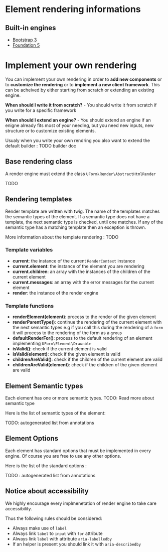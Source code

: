 Element rendering informations
==============================

Built-in engines
----------------

- [Bootstrap 3](./Boostrap3.md)
- [Foundation 5](./Foundation5.md)


Implement your own rendering
============================

You can implement your own rendering in order to **add new components** or to **customize the rendering**
or to **implement a new client framework**. This can be acheived by either starting from scratch or extending
an existing engine.

**When should I write it from scratch?** - You should write it from scratch if you write for a specific framework

**When should I extend an engine?** - You should extend an engine if an enigne already fits most of your needing,
but you need new inputs, new structure or to customize existing elements.

Usualy when you write your own rendring you also want to extend the default builder : TODO builder doc

Base rendering class
--------------------

A render engine must extend the class ``UForm\Render\AbstractHtmlRender``

TODO

Rendering templates
-------------------

Render template are written with twig. The name of the templates matches the semantic types of the element.
If a semantic type does not have a template, the next semantic type is checked, until one matches.
If any of the semantic type has a matching template then an exception is thrown.

More information about the template rendering : TODO

### Template variables

- **current**: the instance of the current ``RenderContext`` instance
- **current.element**: the instance of the element you are rendering
- **current.children**: an array with the instances of the children of the current element
- **current.messages**: an array with the error messages for the current element
- **render**: the instance of the render engine

### Template functions

- **renderElement(element)**: process to the render of the given element
- **renderParentType()**: continue the rendering of the current element with the next semantic types
e.g if you call this during the rendering of a ``form`` it will process to the rendering of the form as a ``group``
- **defaultRenderFor()**: process to the default rendering of an element implementing ``UForm\Element\Drawable``
- **isValid()**: check if the current element is valid
- **isValid(element)**: check if the given element is valid
- **childrenAreValid()**: check if the children of the current element are valid
- **childrenAreValid(element)**: check if the children of the given element are valid



Element Semantic types
----------------------

Each element has one or more semantic types. TODO: Read more about semantic type

Here is the list of semantic types of the element:

TODO: autogenerated list from annotations

Element Options
---------------

Each element has standard options that must be implemented in every engine.
Of course you are free to use any other options.

Here is the list of the standard options :

TODO : autogenerated list from annotations



Notice about accessibility
--------------------------

We highly encourage every implmenetation of render engine to take care accessibility.

Thus the following rules should be considered:

- Always make use of ``label``
- Always link ``label`` to ``input`` with ``for`` attribute
- Always link ``label`` with attribute ``aria-labelledby``
- If an helper is present you should link it with ``aria-describedby``

